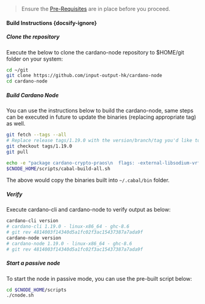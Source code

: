 > Ensure the [Pre-Requisites](basics.md#pre-requisites) are in place before you proceed.

#### Build Instructions {docsify-ignore}

##### Clone the repository

Execute the below to clone the cardano-node repository to $HOME/git folder on your system:

``` bash
cd ~/git
git clone https://github.com/input-output-hk/cardano-node
cd cardano-node
```

##### Build Cardano Node

You can use the instructions below to build the cardano-node, same steps can be executed in future to update the binaries (replacing appropriate tag) as well.

``` bash
git fetch --tags --all
# Replace release tags/1.19.0 with the version/branch/tag you'd like to build
git checkout tags/1.19.0
git pull

echo -e "package cardano-crypto-praos\n  flags: -external-libsodium-vrf" > cabal.project.local
$CNODE_HOME/scripts/cabal-build-all.sh
```

The above would copy the binaries built into `~/.cabal/bin` folder.

##### Verify

Execute cardano-cli and cardano-node to verify output as below:

```bash
cardano-cli version
# cardano-cli 1.19.0 - linux-x86_64 - ghc-8.6
# git rev 4814003f14340d5a1fc02f3ac15437387a7ada9f
cardano-node version
# cardano-node 1.19.0 - linux-x86_64 - ghc-8.6
# git rev 4814003f14340d5a1fc02f3ac15437387a7ada9f
```

##### Start a passive node

To start the node in passive mode, you can use the pre-built script below:

```bash
cd $CNODE_HOME/scripts
./cnode.sh
```

